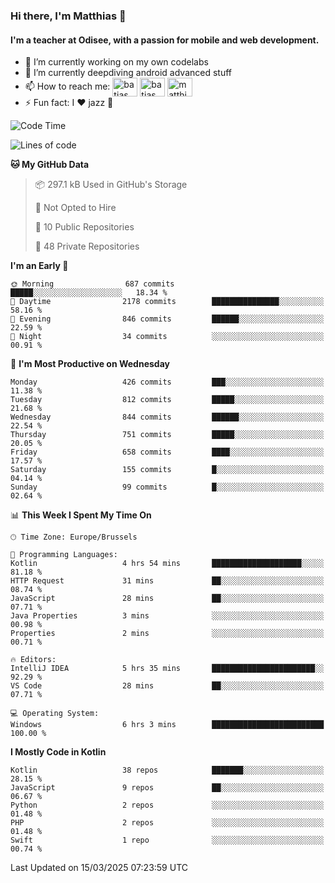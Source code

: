 ### Hi there, I'm Matthias 👋

#### I'm a teacher at Odisee, with a passion for mobile and web development.

- 🔭 I’m currently working on my own codelabs
- 🌱 I’m currently deepdiving android advanced stuff
- 📫 How to reach me: <a href="https://dev.to/batjas" target="_blank"><img align="center" src="https://raw.githubusercontent.com/rahuldkjain/github-profile-readme-generator/master/src/images/icons/Social/devto.svg" alt="batjas" height="30" width="40" /></a>
<a href="https://twitter.com/batjas" target="_blank"><img align="center" src="https://raw.githubusercontent.com/rahuldkjain/github-profile-readme-generator/master/src/images/icons/Social/twitter.svg" alt="batjas" height="30" width="40" /></a>
<a href="https://linkedin.com/in/matthiasdruwé" target="_blank"><img align="center" src="https://raw.githubusercontent.com/rahuldkjain/github-profile-readme-generator/master/src/images/icons/Social/linked-in-alt.svg" alt="matthiasdruwé" height="30" width="40" /></a>
- ⚡ Fun fact: I ❤ jazz 🎷


<!--START_SECTION:waka-->
![Code Time](http://img.shields.io/badge/Code%20Time-1%2C409%20hrs%2018%20mins-blue)

![Lines of code](https://img.shields.io/badge/From%20Hello%20World%20I%27ve%20Written-6.0%20million%20lines%20of%20code-blue)

**🐱 My GitHub Data** 

> 📦 297.1 kB Used in GitHub's Storage 
 > 
> 🚫 Not Opted to Hire
 > 
> 📜 10 Public Repositories 
 > 
> 🔑 48 Private Repositories 
 > 
**I'm an Early 🐤** 

```text
🌞 Morning                687 commits         █████░░░░░░░░░░░░░░░░░░░░   18.34 % 
🌆 Daytime                2178 commits        ███████████████░░░░░░░░░░   58.16 % 
🌃 Evening                846 commits         ██████░░░░░░░░░░░░░░░░░░░   22.59 % 
🌙 Night                  34 commits          ░░░░░░░░░░░░░░░░░░░░░░░░░   00.91 % 
```
📅 **I'm Most Productive on Wednesday** 

```text
Monday                   426 commits         ███░░░░░░░░░░░░░░░░░░░░░░   11.38 % 
Tuesday                  812 commits         █████░░░░░░░░░░░░░░░░░░░░   21.68 % 
Wednesday                844 commits         ██████░░░░░░░░░░░░░░░░░░░   22.54 % 
Thursday                 751 commits         █████░░░░░░░░░░░░░░░░░░░░   20.05 % 
Friday                   658 commits         ████░░░░░░░░░░░░░░░░░░░░░   17.57 % 
Saturday                 155 commits         █░░░░░░░░░░░░░░░░░░░░░░░░   04.14 % 
Sunday                   99 commits          █░░░░░░░░░░░░░░░░░░░░░░░░   02.64 % 
```


📊 **This Week I Spent My Time On** 

```text
🕑︎ Time Zone: Europe/Brussels

💬 Programming Languages: 
Kotlin                   4 hrs 54 mins       ████████████████████░░░░░   81.18 % 
HTTP Request             31 mins             ██░░░░░░░░░░░░░░░░░░░░░░░   08.74 % 
JavaScript               28 mins             ██░░░░░░░░░░░░░░░░░░░░░░░   07.71 % 
Java Properties          3 mins              ░░░░░░░░░░░░░░░░░░░░░░░░░   00.98 % 
Properties               2 mins              ░░░░░░░░░░░░░░░░░░░░░░░░░   00.71 % 

🔥 Editors: 
IntelliJ IDEA            5 hrs 35 mins       ███████████████████████░░   92.29 % 
VS Code                  28 mins             ██░░░░░░░░░░░░░░░░░░░░░░░   07.71 % 

💻 Operating System: 
Windows                  6 hrs 3 mins        █████████████████████████   100.00 % 
```

**I Mostly Code in Kotlin** 

```text
Kotlin                   38 repos            ███████░░░░░░░░░░░░░░░░░░   28.15 % 
JavaScript               9 repos             ██░░░░░░░░░░░░░░░░░░░░░░░   06.67 % 
Python                   2 repos             ░░░░░░░░░░░░░░░░░░░░░░░░░   01.48 % 
PHP                      2 repos             ░░░░░░░░░░░░░░░░░░░░░░░░░   01.48 % 
Swift                    1 repo              ░░░░░░░░░░░░░░░░░░░░░░░░░   00.74 % 
```




 Last Updated on 15/03/2025 07:23:59 UTC
<!--END_SECTION:waka-->
